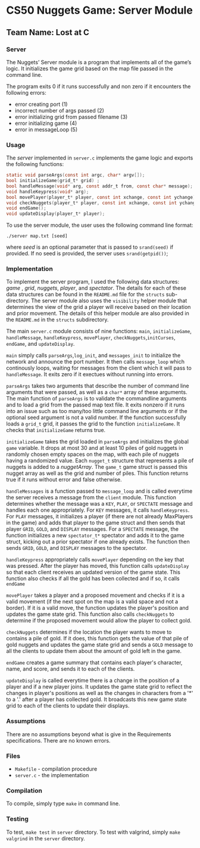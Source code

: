 # CS50 Nuggets Game: Server Module
## Team Name: Lost at C

### Server
The Nuggets’ Server module is a program that implements all of the game’s logic. It initializes the game grid based on the map file passed in the command line. 

The program exits 0 if it runs successfully and non zero if it encounters the following errors:
* error creating port (1)
* incorrect number of args passed (2)
* error initializing grid from passed filename (3)
* error initializing game (4)
* error in messageLoop (5)

### Usage
The *server* implemented in `server.c` implements the game logic and exports the following functions: 
```c
static void parseArgs(const int argc, char* argv[]);
bool initializeGame(grid_t* grid) ;
bool handleMessage(void* arg, const addr_t from, const char* message);
void handleKeypress(void* arg);
bool movePlayer(player_t* player, const int xchange, const int ychange);
void checkNuggets(player_t* player, const int xchange, const int ychange);
void endGame();
void updateDisplay(player_t* player);
```
To use the server module, the user uses the following command line format:
```
./server map.txt [seed]
```
where _seed_ is an optional parameter that is passed to `srand(seed)` if provided. If no seed is provided, the server uses `srand(getpid())`;

### Implementation
To implement the server program, I used the following data structures: _game_ , _grid_, _nuggets_, _player_, and _spectator_. The details for each of these data structures can be found in the `README.md` file for the `structs` sub-directory. The server module also uses the `visibility` helper module that determines the view of the grid a player will receive based on their location and prior movement. The details of this helper module are also provided in the `README.md` in the `structs` subdirectory. 

The main `server.c` module consists of nine functions: `main`, `initializeGame`, `handleMessage`, `handleKeypress`, `movePlayer`, `checkNuggets`,`initCurses`, `endGame`, and `updateDisplay`.


`main` simply calls `parseArgs`,`log_init`, and `messages_init` to initialize the network and announce the port number. It then calls `message_loop` which continously loops, waiting for messages from the client which it will pass to `handleMessage`. It exits zero if it exectues without running into errors.

`parseArgs` takes two arguments that describe the number of command line arguments that were passed, as well as a `char*` array of these arguments. The main function of `parseArgs` is to validate the commandline arguments and to load a grid from the passed map text file. It exits nonzero if it runs into an issue such as too many/too little command line arguments or if the optional seed argument is not a valid number. If the function successfully loads a `grid_t` grid, it passes the grid to the function `initializeGame`. It checks that `initializeGame` returns true.


`initializeGame` takes the grid loaded in `parseArgs` and initializes the global `game` variable. It drops at most 30 and at least 10 piles of gold nuggets in randomly chosen empty spaces on the map, with each pile of nuggets having a randomized value. Each `nugget_t` structure that represents a pile of nuggets is added to a _nuggetArray_. The `game_t` game struct is passed this nugget array as well as the grid and number of piles. This function returns true if it runs without error and false otherwise.


`handleMessages` is a function passed to `message_loop` and is called everytime the server receives a message from the `client` module. This function determines whether the message was a `KEY`, `PLAY`, or `SPECTATE` message and handles each one appropriately. For `KEY` messages, it calls `handleKeypress`. For `PLAY` messages, it initializes a player (if there are not already MaxPlayers in the game) and adds that player to the game struct and then sends that player `GRID`, `GOLD`, and `DISPLAY` messages. For a `SPECTATE` message, the function initializes a new `spectator_t*` spectator and adds it to the game struct, kicking out a prior spectator if one already exists. The function then sends `GRID`, `GOLD`, and `DISPLAY` messages to the spectator.

`handleKeypress` appropriately calls `movePlayer` depending on the key that was pressed. After the player has moved, this function calls `updateDisplay` so that each client receives an updated version of the game state. This function also checks if all the gold has been collected and if so, it calls `endGame`

`movePlayer` takes a player and a proposed movement and checks if it is a valid movement (if the next spot on the map is a valid space and not a border). If it is a valid move, the function updates the player's position and updates the game state grid. This function also calls `checkNuggets` to determine if the proposed movement would allow the player to collect gold. 

`checkNuggets` determines if the location the player wants to move to contains a pile of gold. If it does, this function gets the value of that pile of gold nuggets and updates the game state grid and sends a `GOLD` message to all the clients to update them about the amount of gold left in the game. 

`endGame` creates a game summary that contains each player's character, name, and score, and sends it to each of the clients.

`updateDisplay` is called everytime there is a change in the position of a player and if a new player joins. It updates the game state grid to reflect the changes in player's positions as well as the changes in characters from a '*' to a '.' after a player has collected gold. It broadcasts this new game state grid to each of the clients to update their displays.


### Assumptions

There are no assumptions beyond what is give in the Requirements specifications. There are no known errors.


### Files
* `Makefile` - compilation procedure
* `server.c` - the implementation

### Compilation

To compile, simply type `make` in command line.


### Testing

To test, `make test` in `server` directory.
To test with valgrind, simply `make valgrind` in the `server` directory.

